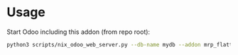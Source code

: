 # Usage

Start Odoo including this addon (from repo root):

```bash
python3 scripts/nix_odoo_web_server.py --db-name mydb --addon mrp_flattened_bom_xlsx
```
